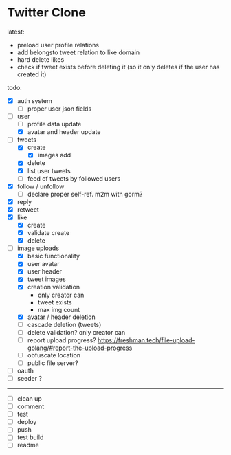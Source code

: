 # Twitter Clone

latest:
- preload user profile relations
- add belongsto tweet relation to like domain
- hard delete likes
- check if tweet exists before deleting it
  (so it only deletes if the user has created it)

todo:


- [x] auth system
  - [ ] proper user json fields
- [ ] user 
  - [ ] profile data update
  - [x] avatar and header update
- [ ] tweets
  - [x] create
    - [x] images add
  - [x] delete 
  - [x] list user tweets
  - [ ] feed of tweets by followed users
- [x] follow / unfollow
  - [ ] declare proper self-ref. m2m with gorm?
- [x] reply
- [x] retweet
- [x] like 
  - [x] create
  - [x] validate create
  - [x] delete
- [ ] image uploads
  - [x] basic functionality
  - [x] user avatar
  - [x] user header
  - [x] tweet images
  - [x] creation validation
    - only creator can
    - tweet exists
    - max img count
  - [x] avatar / header deletion 
  - [ ] cascade deletion (tweets)
  - [ ] delete validation? only creator can
  - [ ] report upload progress? https://freshman.tech/file-upload-golang/#report-the-upload-progress
  - [ ] obfuscate location
  - [ ] public file server?
- [ ] oauth
- [ ] seeder ?
----
- [ ] clean up
- [ ] comment
- [ ] test 
- [ ] deploy
- [ ] push
- [ ] test build
- [ ] readme